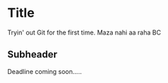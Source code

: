 # Title

Tryin' out Git for the first time.
Maza nahi aa raha BC

## Subheader

Deadline coming soon.....